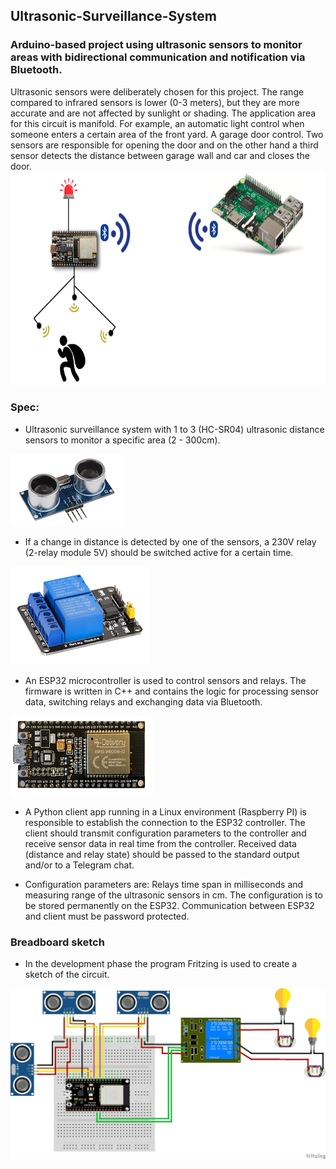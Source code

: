 ## Ultrasonic-Surveillance-System
### Arduino-based project using ultrasonic sensors to monitor areas with bidirectional communication and notification via Bluetooth. 
Ultrasonic sensors were deliberately chosen for this project. The range compared to infrared sensors is lower (0-3 meters), but they are more accurate and are not affected by sunlight or shading. The application area for this circuit is manifold. For example, an automatic light control when someone enters a certain area of the front yard. A garage door control. Two sensors are responsible for opening the door and on the other hand a third sensor detects the distance between garage wall and car and closes the door. 
<img src="./media/image4.png" style="width:7.26806in;height:3.56111in" />

### Spec:

* Ultrasonic surveillance system with 1 to 3
(HC-SR04) ultrasonic distance sensors to monitor a specific area (2 -
300cm).   
<img src="./media/image1.png" />

* If a change in distance is detected by one of the sensors, a 230V
relay (2-relay module 5V) should be switched active for a certain time. 
<img src="./media/image2.png" />

* An ESP32 microcontroller is used to control sensors and relays.
The firmware is written in C++ and contains the logic for processing sensor data,
switching relays and exchanging data via Bluetooth.  
<img src="./media/image3.png" /> 

* A Python client app running in a Linux environment (Raspberry PI) is responsible to
establish the connection to the ESP32 controller. The client should
transmit configuration parameters to the controller and receive sensor
data in real time from the controller. Received data (distance and relay
state) should be passed to the standard output and/or to a Telegram
chat.
  
* Configuration parameters are: Relays time span in milliseconds and
measuring range of the ultrasonic sensors in cm. The configuration is to
be stored permanently on the ESP32. Communication between ESP32 and client must be password protected.

### Breadboard sketch

* In the development phase the program Fritzing is used to create a sketch of the circuit.  
<img src="./media/BreadboardSketch.jpg" />

